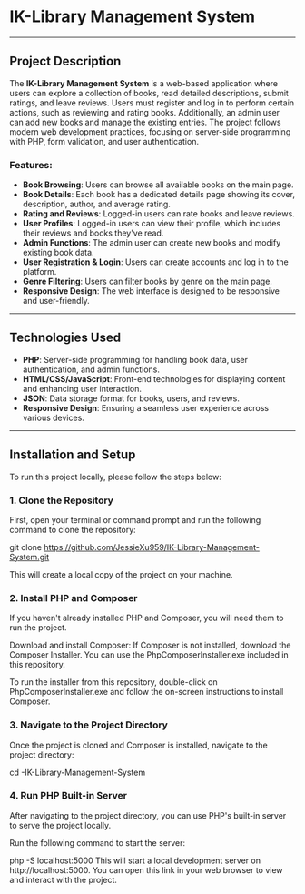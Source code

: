 # IK-Library Management System
---
## Project Description

The **IK-Library Management System** is a web-based application where users can explore a collection of books, read detailed descriptions, submit ratings, and leave reviews. Users must register and log in to perform certain actions, such as reviewing and rating books. Additionally, an admin user can add new books and manage the existing entries. The project follows modern web development practices, focusing on server-side programming with PHP, form validation, and user authentication.

### Features:
- **Book Browsing**: Users can browse all available books on the main page.
- **Book Details**: Each book has a dedicated details page showing its cover, description, author, and average rating.
- **Rating and Reviews**: Logged-in users can rate books and leave reviews.
- **User Profiles**: Logged-in users can view their profile, which includes their reviews and books they've read.
- **Admin Functions**: The admin user can create new books and modify existing book data.
- **User Registration & Login**: Users can create accounts and log in to the platform.
- **Genre Filtering**: Users can filter books by genre on the main page.
- **Responsive Design**: The web interface is designed to be responsive and user-friendly.

---

## Technologies Used
- **PHP**: Server-side programming for handling book data, user authentication, and admin functions.
- **HTML/CSS/JavaScript**: Front-end technologies for displaying content and enhancing user interaction.
- **JSON**: Data storage format for books, users, and reviews.
- **Responsive Design**: Ensuring a seamless user experience across various devices.

---

## Installation and Setup

To run this project locally, please follow the steps below:

### 1. **Clone the Repository**

First, open your terminal or command prompt and run the following command to clone the repository:

git clone https://github.com/JessieXu959/IK-Library-Management-System.git

This will create a local copy of the project on your machine.

### 2. **Install PHP and Composer**
If you haven't already installed PHP and Composer, you will need them to run the project.

Download and install Composer:
If Composer is not installed, download the Composer Installer. You can use the PhpComposerInstaller.exe included in this repository.

To run the installer from this repository, double-click on PhpComposerInstaller.exe and follow the on-screen instructions to install Composer.

### 3. **Navigate to the Project Directory**
Once the project is cloned and Composer is installed, navigate to the project directory:

cd -IK-Library-Management-System

### 4. **Run PHP Built-in Server**
After navigating to the project directory, you can use PHP's built-in server to serve the project locally.

Run the following command to start the server:

php -S localhost:5000
This will start a local development server on http://localhost:5000. You can open this link in your web browser to view and interact with the project.


